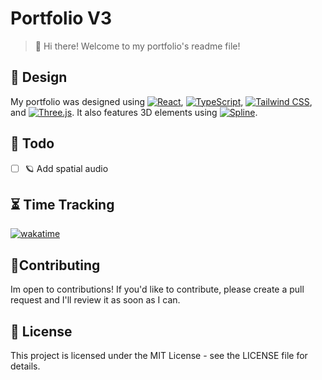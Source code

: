 # Portfolio V3
>👋 Hi there! Welcome to my portfolio's readme file!

## 🎨 Design

My portfolio was designed using [![React](https://img.shields.io/badge/-React-61dafb?logo=react&logoColor=white&style=flat)](https://reactjs.org/), [![TypeScript](https://img.shields.io/badge/-TypeScript-007acc?logo=typescript&logoColor=white&style=flat)](https://www.typescriptlang.org/), [![Tailwind CSS](https://img.shields.io/badge/-Tailwind_CSS-38B2AC?logo=tailwind-css&logoColor=white&style=flat)](https://tailwindcss.com/), and [![Three.js](https://img.shields.io/badge/-Three.js-black?logo=three.js&logoColor=white&style=flat)](https://threejs.org/). It also features 3D elements using [![Spline](https://img.shields.io/badge/-Spline-FF5C8D?logo=spline&logoColor=white&style=flat)](https://spline.design/).


## 🚀 Todo

- [ ] 🪐 Add spatial audio 

## ⏳ Time Tracking

[![wakatime](https://wakatime.com/badge/user/ee872f10-6167-41c6-8aad-e80d7519df4c/project/d6a7f038-caa9-4919-b1c6-d3fea1b31e08.svg)](https://wakatime.com/badge/user/ee872f10-6167-41c6-8aad-e80d7519df4c/project/d6a7f038-caa9-4919-b1c6-d3fea1b31e08)

## 🤝Contributing

Im open to contributions! If you'd like to contribute, please create a pull request and I'll review it as soon as I can.

## 📝 License
This project is licensed under the MIT License - see the LICENSE file for details.